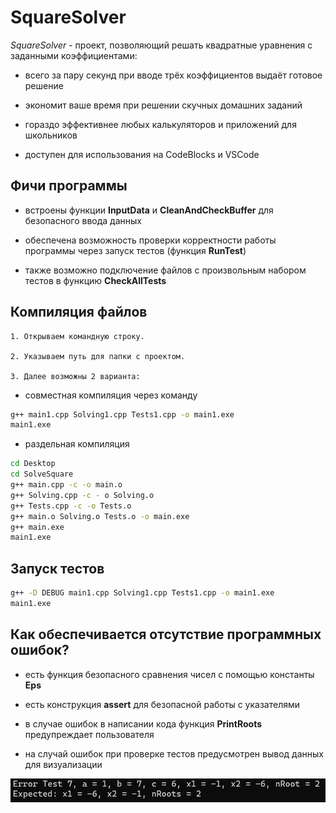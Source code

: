 # SquareSolver

_SquareSolver_ - проект, позволяющий решать квадратные уравнения с заданными коэффициентами:

*  всего за пару секунд при вводе трёх коэффициентов выдаёт готовое решение

*  экономит ваше время при решении скучных домашних заданий

*  гораздо эффективнее любых калькуляторов и приложений для школьников

*  доступен для использования на CodeBlocks и VSCode


## Фичи программы

*  встроены функции __InputData__ и __CleanAndCheckBuffer__ для безопасного ввода данных

*  обеспечена возможность проверки корректности работы программы через запуск тестов
	   (функция __RunTest__)

*  также возможно подключение файлов с произвольным набором тестов в функцию __CheckAllTests__



## Компиляция файлов
	
	1. Открываем командную строку.

	2. Указываем путь для папки с проектом.

	3. Далее возможны 2 варианта:		
*  совместная компиляция через команду 
			
```bash
g++ main1.cpp Solving1.cpp Tests1.cpp -o main1.exe
main1.exe
```

*  раздельная компиляция

```bash
cd Desktop
cd SolveSquare
g++ main.cpp -c -o main.o
g++ Solving.cpp -c - o Solving.o
g++ Tests.cpp -c -o Tests.o
g++ main.o Solving.o Tests.o -o main.exe
g++ main.exe
main1.exe
```



## Запуск тестов
```bash
g++ -D DEBUG main1.cpp Solving1.cpp Tests1.cpp -o main1.exe
main1.exe
```


## Как обеспечивается отсутствие программных ошибок?
	
*  есть функция безопасного сравнения чисел с помощью константы __Eps__ 

*  есть конструкция __assert__ для безопасной работы с указателями
	
*  в случае ошибок в написании кода функция __PrintRoots__ предупреждает пользователя

*  на случай ошибок при проверке тестов предусмотрен вывод данных для визуализации 

		
![alt text](output.png)




